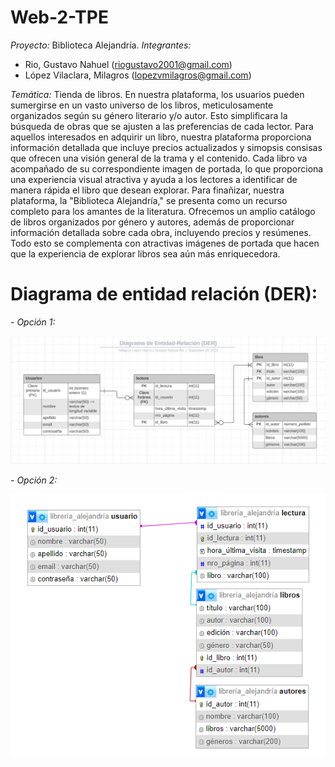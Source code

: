 # Web-2-TPE
*Proyecto:* Biblioteca Alejandría.
*Integrantes:*
  - Rio, Gustavo Nahuel (riogustavo2001@gmail.com)
  - López Vilaclara, Milagros (lopezvmilagros@gmail.com)

*Temática:* Tienda de libros.
  En nuestra plataforma, los usuarios pueden sumergirse en un vasto universo de los libros, meticulosamente organizados según su género literario y/o autor. Esto simplificara la búsqueda de obras que se ajusten a las preferencias de cada lector. 
  Para aquellos interesados en adquirir un libro, nuestra plataforma proporciona información detallada que incluye precios actualizados y simopsis consisas que ofrecen una visión general de la trama y el contenido. Cada libro va acompañado de su correspondiente imagen de portada, lo que proporciona una experiencia visual atractiva y ayuda a los lectores a identificar de manera rápida el libro que desean explorar.
  Para finañizar, nuestra plataforma, la "Biblioteca Alejandría," se presenta como un recurso completo para los amantes de la literatura. Ofrecemos un amplio catálogo de libros organizados por género y autores, además de proporcionar información detallada sobre cada obra, incluyendo precios y resúmenes. Todo esto se complementa con atractivas imágenes de portada que hacen que la experiencia de explorar libros sea aún más enriquecedora.

# Diagrama de entidad relación (DER):
  
  *- Opción 1:*
  
  ![Alt text](DER_lucidchart.png)

  *- Opción 2:*
  
  ![Alt text](DER_phpMyAdmin.png)

